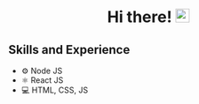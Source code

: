 <div align="center">
  <h1> Hi there! <img src="https://media.giphy.com/media/hvRJCLFzcasrR4ia7z/giphy.gif" width="25px"></h1>
</div>

## Skills and Experience
* ⚙️ Node JS
* ⚛️ React JS
* 💻 HTML, CSS, JS
